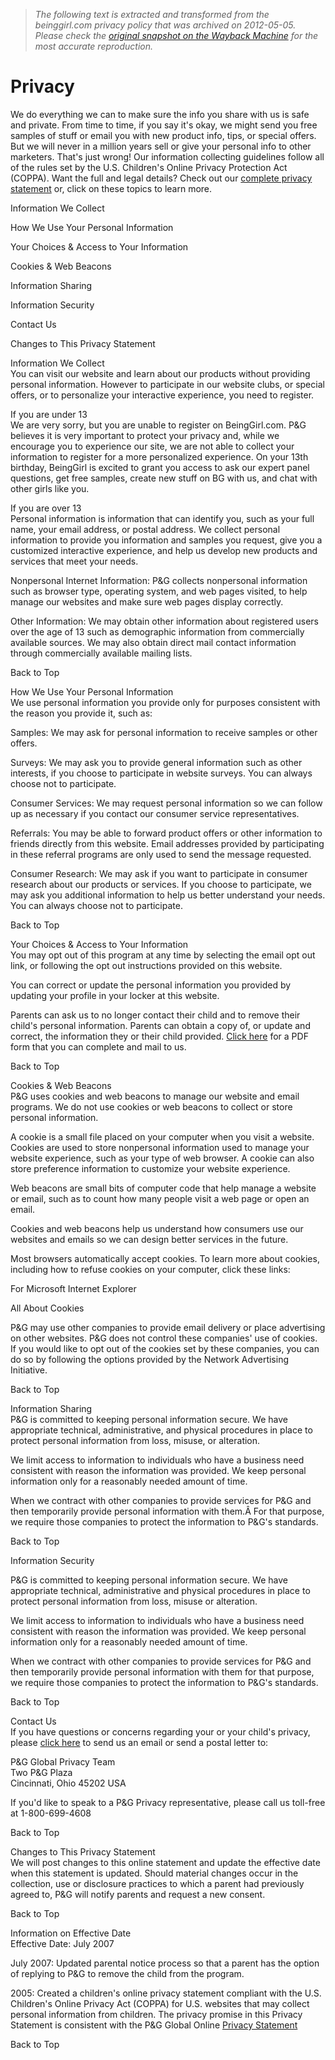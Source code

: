 > *The following text is extracted and transformed from the beinggirl.com privacy policy that was archived on 2012-05-05. Please check the [original snapshot on the Wayback Machine](https://web.archive.org/web/20120505134522id_/http%3A//www.beinggirl.com/privacy) for the most accurate reproduction.*

# Privacy

We do everything we can to make sure the info you share with us is safe and private. From time to time, if you say it's okay, we might send you free samples of stuff or email you with new product info, tips, or special offers. But we will never in a million years sell or give your personal info to other marketers. That's just wrong! Our information collecting guidelines follow all of the rules set by the U.S. Children's Online Privacy Protection Act (COPPA). Want the full and legal details? Check out our [complete privacy statement](http://www.pg.com/privacy/english/privacy_notice.html) or, click on these topics to learn more.

Information We Collect

How We Use Your Personal Information

Your Choices & Access to Your Information

Cookies & Web Beacons

Information Sharing

Information Security

Contact Us

Changes to This Privacy Statement

Information We Collect  
You can visit our website and learn about our products without providing personal information. However to participate in our website clubs, or special offers, or to personalize your interactive experience, you need to register.

If you are under 13  
We are very sorry, but you are unable to register on BeingGirl.com. P&G believes it is very important to protect your privacy and, while we encourage you to experience our site, we are not able to collect your information to register for a more personalized experience. On your 13th birthday, BeingGirl is excited to grant you access to ask our expert panel questions, get free samples, create new stuff on BG with us, and chat with other girls like you.

If you are over 13  
Personal information is information that can identify you, such as your full name, your email address, or postal address. We collect personal information to provide you information and samples you request, give you a customized interactive experience, and help us develop new products and services that meet your needs.

Nonpersonal Internet Information: P&G collects nonpersonal information such as browser type, operating system, and web pages visited, to help manage our websites and make sure web pages display correctly.

Other Information: We may obtain other information about registered users over the age of 13 such as demographic information from commercially available sources. We may also obtain direct mail contact information through commercially available mailing lists.

Back to Top

How We Use Your Personal Information  
We use personal information you provide only for purposes consistent with the reason you provide it, such as:

Samples: We may ask for personal information to receive samples or other offers.

Surveys: We may ask you to provide general information such as other interests, if you choose to participate in website surveys. You can always choose not to participate.

Consumer Services: We may request personal information so we can follow up as necessary if you contact our consumer service representatives.

Referrals: You may be able to forward product offers or other information to friends directly from this website. Email addresses provided by participating in these referral programs are only used to send the message requested.

Consumer Research: We may ask if you want to participate in consumer research about our products or services. If you choose to participate, we may ask you additional information to help us better understand your needs. You can always choose not to participate.

Back to Top

Your Choices & Access to Your Information  
You may opt out of this program at any time by selecting the email opt out link, or following the opt out instructions provided on this website.

You can correct or update the personal information you provided by updating your profile in your locker at this website.

Parents can ask us to no longer contact their child and to remove their child's personal information. Parents can obtain a copy of, or update and correct, the information they or their child provided. [Click here](https://web.archive.org/LocaleData/en-US/Assets/Docs/PDFs/DataAccess.pdf "Click here") for a PDF form that you can complete and mail to us.

Back to Top

Cookies & Web Beacons  
P&G uses cookies and web beacons to manage our website and email programs. We do not use cookies or web beacons to collect or store personal information.

A cookie is a small file placed on your computer when you visit a website. Cookies are used to store nonpersonal information used to manage your website experience, such as your type of web browser. A cookie can also store preference information to customize your website experience.

Web beacons are small bits of computer code that help manage a website or email, such as to count how many people visit a web page or open an email.

Cookies and web beacons help us understand how consumers use our websites and emails so we can design better services in the future.

Most browsers automatically accept cookies. To learn more about cookies, including how to refuse cookies on your computer, click these links:

For Microsoft Internet Explorer

All About Cookies

P&G may use other companies to provide email delivery or place advertising on other websites. P&G does not control these companies' use of cookies. If you would like to opt out of the cookies set by these companies, you can do so by following the options provided by the Network Advertising Initiative.

Back to Top

Information Sharing  
P&G is committed to keeping personal information secure. We have appropriate technical, administrative, and physical procedures in place to protect personal information from loss, misuse, or alteration.

We limit access to information to individuals who have a business need consistent with reason the information was provided. We keep personal information only for a reasonably needed amount of time.

When we contract with other companies to provide services for P&G and then temporarily provide personal information with them.Â For that purpose, we require those companies to protect the information to P&G's standards.

Back to Top

Information Security  


P&G is committed to keeping personal information secure. We have appropriate technical, administrative and physical procedures in place to protect personal information from loss, misuse or alteration.

We limit access to information to individuals who have a business need consistent with reason the information was provided. We keep personal information only for a reasonably needed amount of time.

When we contract with other companies to provide services for P&G and then temporarily provide personal information with them for that purpose, we require those companies to protect the information to P&G's standards.

Back to Top

Contact Us  
If you have questions or concerns regarding your or your child's privacy, please [click here](http://pg.custhelp.com/app/ask) to send us an email or send a postal letter to:

P&G Global Privacy Team  
Two P&G Plaza  
Cincinnati, Ohio 45202 USA

If you'd like to speak to a P&G Privacy representative, please call us toll-free at 1-800-699-4608

Back to Top

Changes to This Privacy Statement  
We will post changes to this online statement and update the effective date when this statement is updated. Should material changes occur in the collection, use or disclosure practices to which a parent had previously agreed to, P&G will notify parents and request a new consent.

Back to Top

Information on Effective Date  
Effective Date: July 2007

July 2007: Updated parental notice process so that a parent has the option of replying to P&G to remove the child from the program.

2005: Created a children's online privacy statement compliant with the U.S. Children's Online Privacy Act (COPPA) for U.S. websites that may collect personal information from children. The privacy promise in this Privacy Statement is consistent with the P&G Global Online [Privacy Statement](http://www.pg.com/privacy/english/privacy_notice.html)

Back to Top
